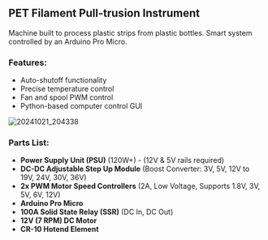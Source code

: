 ## PET Filament Pull-trusion Instrument

Machine built to process plastic strips from plastic bottles. 
Smart system controlled by an Arduino Pro Micro. 

### Features:
- Auto-shutoff functionality
- Precise temperature control
- Fan and spool PWM control
- Python-based computer control GUI

![20241021_204338](https://github.com/user-attachments/assets/871f1c86-f08a-46e5-af2d-5ad3869d2c06)

### Parts List:
- **Power Supply Unit (PSU)** (120W+) - (12V & 5V rails required)
- **DC-DC Adjustable Step Up Module** (Boost Converter: 3V, 5V, 12V to 19V, 24V, 30V, 36V)
- **2x PWM Motor Speed Controllers** (2A, Low Voltage, Supports 1.8V, 3V, 5V, 6V, 12V)
- **Arduino Pro Micro**
- **100A Solid State Relay (SSR)** (DC In, DC Out)
- **12V (7 RPM) DC Motor**
- **CR-10 Hotend Element**
